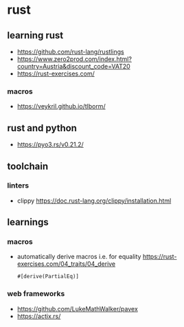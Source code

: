 # rust

## learning rust

- https://github.com/rust-lang/rustlings
- https://www.zero2prod.com/index.html?country=Austria&discount_code=VAT20
- https://rust-exercises.com/

### macros
- https://veykril.github.io/tlborm/

## rust and python
- https://pyo3.rs/v0.21.2/


## toolchain

### linters

- clippy https://doc.rust-lang.org/clippy/installation.html



## learnings

### macros

- automatically derive macros i.e. for equality https://rust-exercises.com/04_traits/04_derive
  ```
  #[derive(PartialEq)]
  ```

### web frameworks

- https://github.com/LukeMathWalker/pavex
- https://actix.rs/

